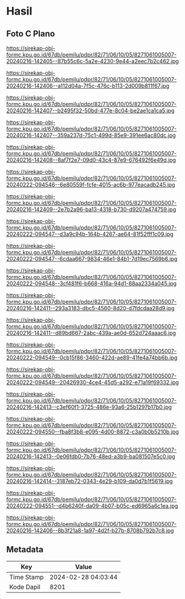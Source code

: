 # Hasil

## Foto C Plano

https://sirekap-obj-formc.kpu.go.id/67db/pemilu/pdpr/82/71/06/10/05/8271061005007-20240216-142405--87b55c6c-5a2e-4230-9e44-a2eec7b2c462.jpg

https://sirekap-obj-formc.kpu.go.id/67db/pemilu/pdpr/82/71/06/10/05/8271061005007-20240216-142406--a112d04a-7f5c-476c-b113-2d009b811f67.jpg

https://sirekap-obj-formc.kpu.go.id/67db/pemilu/pdpr/82/71/06/10/05/8271061005007-20240216-142407--b2495f32-50bd-477e-8c04-be2ae1ca1ca5.jpg

https://sirekap-obj-formc.kpu.go.id/67db/pemilu/pdpr/82/71/06/10/05/8271061005007-20240216-142407--359a237d-75c1-499d-85e9-391ee6ac80dc.jpg

https://sirekap-obj-formc.kpu.go.id/67db/pemilu/pdpr/82/71/06/10/05/8271061005007-20240216-142408--8af7f2e7-09d0-43c4-87e9-676492f6e49d.jpg

https://sirekap-obj-formc.kpu.go.id/67db/pemilu/pdpr/82/71/06/10/05/8271061005007-20240222-094546--6e80559f-fcfe-4015-ac6b-977eacadb245.jpg

https://sirekap-obj-formc.kpu.go.id/67db/pemilu/pdpr/82/71/06/10/05/8271061005007-20240216-142409--2e7b2a96-ba13-4318-b730-d9207a474759.jpg

https://sirekap-obj-formc.kpu.go.id/67db/pemilu/pdpr/82/71/06/10/05/8271061005007-20240222-094547--d3a9c94b-164b-4267-ae64-81f52fff1c09.jpg

https://sirekap-obj-formc.kpu.go.id/67db/pemilu/pdpr/82/71/06/10/05/8271061005007-20240222-094547--6cdaa667-9834-46e1-84b1-7d19ec7569b6.jpg

https://sirekap-obj-formc.kpu.go.id/67db/pemilu/pdpr/82/71/06/10/05/8271061005007-20240222-094548--3cf481f6-b668-416a-94d1-88aa2334a045.jpg

https://sirekap-obj-formc.kpu.go.id/67db/pemilu/pdpr/82/71/06/10/05/8271061005007-20240216-142411--293a3183-dbc5-4560-8d20-d7fdcdaa28d9.jpg

https://sirekap-obj-formc.kpu.go.id/67db/pemilu/pdpr/82/71/06/10/05/8271061005007-20240216-142411--d89bd667-2abc-439a-ae0d-652d724aaac6.jpg

https://sirekap-obj-formc.kpu.go.id/67db/pemilu/pdpr/82/71/06/10/05/8271061005007-20240222-094549--0cb15f86-3460-422d-ae89-41fe4a74bb6b.jpg

https://sirekap-obj-formc.kpu.go.id/67db/pemilu/pdpr/82/71/06/10/05/8271061005007-20240222-094549--20426930-4ce4-45d5-a292-e71a19f69332.jpg

https://sirekap-obj-formc.kpu.go.id/67db/pemilu/pdpr/82/71/06/10/05/8271061005007-20240216-142413--c3ef60f1-3725-486e-93a6-25b1297b17b0.jpg

https://sirekap-obj-formc.kpu.go.id/67db/pemilu/pdpr/82/71/06/10/05/8271061005007-20240222-094550--fba8f3b8-e095-4d00-8872-c3a0b0b5210b.jpg

https://sirekap-obj-formc.kpu.go.id/67db/pemilu/pdpr/82/71/06/10/05/8271061005007-20240216-142413--0e06fdb0-7b76-48ed-a3b9-ba081507e5c0.jpg

https://sirekap-obj-formc.kpu.go.id/67db/pemilu/pdpr/82/71/06/10/05/8271061005007-20240216-142414--3187eb72-0343-4e29-b109-da0d7b1f5619.jpg

https://sirekap-obj-formc.kpu.go.id/67db/pemilu/pdpr/82/71/06/10/05/8271061005007-20240222-094551--d4b6240f-da09-4b07-b05c-ed6965a6c1ea.jpg

https://sirekap-obj-formc.kpu.go.id/67db/pemilu/pdpr/82/71/06/10/05/8271061005007-20240216-142406--8b3f21a8-1a97-4d2f-b27b-8708b792b7c8.jpg


## Metadata

| Key        | Value               |
| ---------- | ------------------- |
| Time Stamp | 2024-02-28 04:03:44 |
| Kode Dapil | 8201                |



